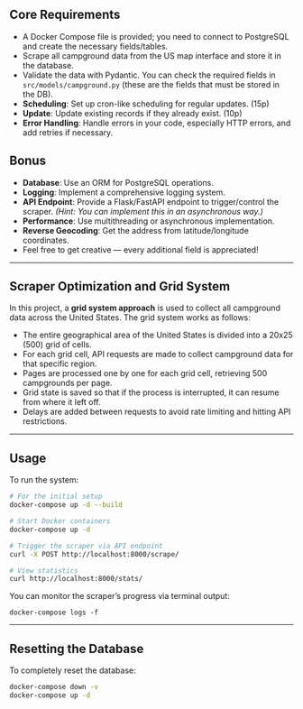 ## Core Requirements

* A Docker Compose file is provided; you need to connect to PostgreSQL and create the necessary fields/tables.
* Scrape all campground data from the US map interface and store it in the database.
* Validate the data with Pydantic. You can check the required fields in `src/models/campground.py` (these are the fields that must be stored in the DB).
* **Scheduling**: Set up cron-like scheduling for regular updates. (15p)
* **Update**: Update existing records if they already exist. (10p)
* **Error Handling**: Handle errors in your code, especially HTTP errors, and add retries if necessary.

## Bonus

* **Database**: Use an ORM for PostgreSQL operations.
* **Logging**: Implement a comprehensive logging system.
* **API Endpoint**: Provide a Flask/FastAPI endpoint to trigger/control the scraper.
  *(Hint: You can implement this in an asynchronous way.)*
* **Performance**: Use multithreading or asynchronous implementation.
* **Reverse Geocoding**: Get the address from latitude/longitude coordinates.
* Feel free to get creative — every additional field is appreciated!

---

## Scraper Optimization and Grid System

In this project, a **grid system approach** is used to collect all campground data across the United States. The grid system works as follows:

* The entire geographical area of the United States is divided into a 20x25 (500) grid of cells.
* For each grid cell, API requests are made to collect campground data for that specific region.
* Pages are processed one by one for each grid cell, retrieving 500 campgrounds per page.
* Grid state is saved so that if the process is interrupted, it can resume from where it left off.
* Delays are added between requests to avoid rate limiting and hitting API restrictions.

---

## Usage

To run the system:

```bash
# For the initial setup
docker-compose up -d --build

# Start Docker containers
docker-compose up -d

# Trigger the scraper via API endpoint
curl -X POST http://localhost:8000/scrape/

# View statistics
curl http://localhost:8000/stats/
```

You can monitor the scraper’s progress via terminal output:

```
docker-compose logs -f
```

---

## Resetting the Database

To completely reset the database:

```bash
docker-compose down -v
docker-compose up -d
```

